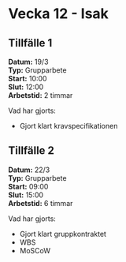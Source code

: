 # Vecka 12 - Isak

## Tillfälle 1  
**Datum:** 	19/3  
**Typ:** 	Grupparbete    
**Start:**	10:00  
**Slut:**	12:00  
**Arbetstid:**	2 timmar   

Vad har gjorts:  
- Gjort klart kravspecifikationen

## Tillfälle 2  
**Datum:** 	22/3  
**Typ:** 	Grupparbete    
**Start:**	09:00  
**Slut:**	15:00  
**Arbetstid:**	6 timmar   

Vad har gjorts:  
- Gjort klart gruppkontraktet  
- WBS  
- MoSCoW  

